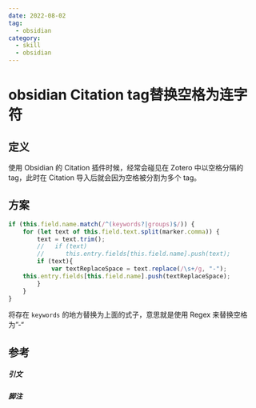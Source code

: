 ```yaml
---
date: 2022-08-02
tag:
  - obsidian
category:
  - skill
  - obsidian
---
```


# obsidian Citation tag替换空格为连字符


## 定义

使用 Obsidian 的 Citation 插件时候，经常会碰见在 Zotero 中以空格分隔的 tag，此时在 Citation 导入后就会因为空格被分割为多个 tag。

## 方案

```js
if (this.field.name.match(/^(keywords?|groups)$/)) {
	for (let text of this.field.text.split(marker.comma)) {
		text = text.trim();
        //   if (text)
        //		this.entry.fields[this.field.name].push(text);
        if (text){
        	var textReplaceSpace = text.replace(/\s+/g, "-");
	this.entry.fields[this.field.name].push(textReplaceSpace);
        }
	}
}
```

将存在 `keywords` 的地方替换为上面的式子，意思就是使用 Regex 来替换空格为”-“

## 参考

##### 引文
##### 脚注
